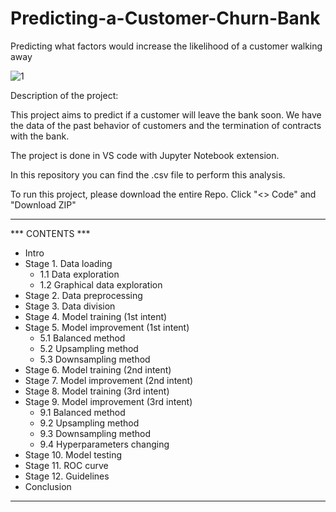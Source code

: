 # Predicting-a-Customer-Churn-Bank
Predicting what factors would increase the likelihood of a customer walking away


![1](https://user-images.githubusercontent.com/118930159/225129432-2c8aef43-cb05-4f73-97b0-5126df840e5a.jpg)


Description of the project:

This project aims to predict if a customer will leave the bank soon. We have the data of the past behavior of 
customers and the termination of contracts with the bank.

The project is done in VS code with Jupyter Notebook extension.

In this repository you can find the .csv file to perform this analysis.
	  
To run this project, please download the entire Repo. Click "<> Code" and "Download ZIP"     

________________________________


*** CONTENTS ***

* Intro
* Stage 1. Data loading
    * 1.1 Data exploration
    * 1.2 Graphical data exploration
* Stage 2. Data preprocessing
* Stage 3. Data division
* Stage 4. Model training (1st intent)
* Stage 5. Model improvement (1st intent)
    * 5.1 Balanced method
    * 5.2 Upsampling method
    * 5.3 Downsampling method
* Stage 6. Model training (2nd intent)
* Stage 7. Model improvement (2nd intent)
* Stage 8. Model training (3rd intent)
* Stage 9. Model improvement (3rd intent)
    * 9.1 Balanced method
    * 9.2 Upsampling method
    * 9.3 Downsampling method
    * 9.4 Hyperparameters changing
* Stage 10. Model testing
* Stage 11. ROC curve
* Stage 12. Guidelines
* Conclusion

 ________________________________
